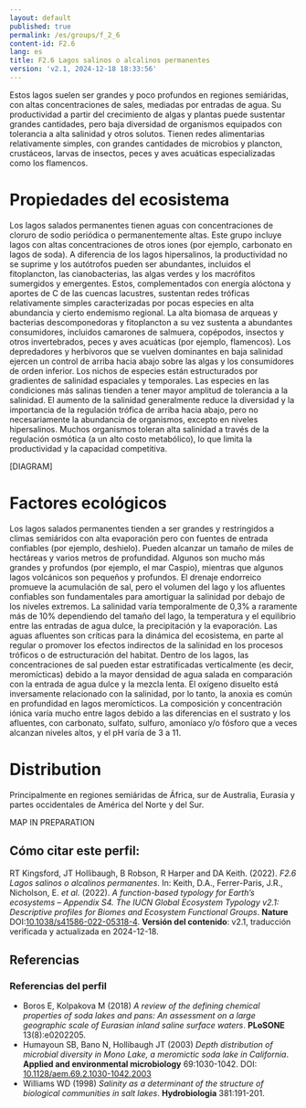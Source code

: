 ```yaml
---
layout: default
published: true
permalink: /es/groups/f_2_6
content-id: F2.6
lang: es
title: F2.6 Lagos salinos o alcalinos permanentes
version: 'v2.1, 2024-12-18 18:33:56'
---
```


Estos lagos suelen ser grandes y poco profundos en regiones semiáridas, con altas concentraciones de sales, mediadas por entradas de agua. Su productividad a partir del crecimiento de algas y plantas puede sustentar grandes cantidades, pero baja diversidad de organismos equipados con tolerancia a alta salinidad y otros solutos. Tienen redes alimentarias relativamente simples, con grandes cantidades de microbios y plancton, crustáceos, larvas de insectos, peces y aves acuáticas especializadas como los flamencos.

# Propiedades del ecosistema
 
Los lagos salados permanentes tienen aguas con concentraciones de cloruro de sodio periódica o permanentemente altas. Este grupo incluye lagos con altas concentraciones de otros iones (por ejemplo, carbonato en lagos de soda). A diferencia de los lagos hipersalinos, la productividad no se suprime y los autótrofos pueden ser abundantes, incluidos el fitoplancton, las cianobacterias, las algas verdes y los macrófitos sumergidos y emergentes. Estos, complementados con energía alóctona y aportes de C de las cuencas lacustres, sustentan redes tróficas relativamente simples caracterizadas por pocas especies en alta abundancia y cierto endemismo regional. La alta biomasa de arqueas y bacterias descomponedoras y fitoplancton a su vez sustenta a abundantes consumidores, incluidos camarones de salmuera, copépodos, insectos y otros invertebrados, peces y aves acuáticas (por ejemplo, flamencos). Los depredadores y herbívoros que se vuelven dominantes en baja salinidad ejercen un control de arriba hacia abajo sobre las algas y los consumidores de orden inferior. Los nichos de especies están estructurados por gradientes de salinidad espaciales y temporales. Las especies en las condiciones más salinas tienden a tener mayor amplitud de tolerancia a la salinidad. El aumento de la salinidad generalmente reduce la diversidad y la importancia de la regulación trófica de arriba hacia abajo, pero no necesariamente la abundancia de organismos, excepto en niveles hipersalinos. Muchos organismos toleran alta salinidad a través de la regulación osmótica (a un alto costo metabólico), lo que limita la productividad y la capacidad competitiva.

[DIAGRAM]

# Factores ecológicos
 
Los lagos salados permanentes tienden a ser grandes y restringidos a climas semiáridos con alta evaporación pero con fuentes de entrada confiables (por ejemplo, deshielo). Pueden alcanzar un tamaño de miles de hectáreas y varios metros de profundidad. Algunos son mucho más grandes y profundos (por ejemplo, el mar Caspio), mientras que algunos lagos volcánicos son pequeños y profundos. El drenaje endorreico promueve la acumulación de sal, pero el volumen del lago y los afluentes confiables son fundamentales para amortiguar la salinidad por debajo de los niveles extremos. La salinidad varía temporalmente de 0,3% a raramente más de 10% dependiendo del tamaño del lago, la temperatura y el equilibrio entre las entradas de agua dulce, la precipitación y la evaporación. Las aguas afluentes son críticas para la dinámica del ecosistema, en parte al regular o promover los efectos indirectos de la salinidad en los procesos tróficos o de estructuración del habitat. Dentro de los lagos, las concentraciones de sal pueden estar estratificadas verticalmente (es decir, meromícticas) debido a la mayor densidad de agua salada en comparación con la entrada de agua dulce y la mezcla lenta. El oxígeno disuelto está inversamente relacionado con la salinidad, por lo tanto, la anoxia es común en profundidad en lagos meromícticos. La composición y concentración iónica varía mucho entre lagos debido a las diferencias en el sustrato y los afluentes, con carbonato, sulfato, sulfuro, amoníaco y/o fósforo que a veces alcanzan niveles altos, y el pH varía de 3 a 11.
 
# Distribution
 
Principalmente en regiones semiáridas de África, sur de Australia, Eurasia y partes occidentales de América del Norte y del Sur.

MAP IN PREPARATION

## Cómo citar este perfil:

RT Kingsford, JT Hollibaugh, B Robson, R Harper and DA Keith. (2022). *F2.6 Lagos salinos o alcalinos permanentes*. In: Keith, D.A., Ferrer-Paris, J.R., Nicholson, E. *et al.* (2022). *A function-based typology for Earth’s ecosystems – Appendix S4. The IUCN Global Ecosystem Typology v2.1: Descriptive profiles for Biomes and Ecosystem Functional Groups*. **Nature** DOI:[10.1038/s41586-022-05318-4](https://doi.org/10.1038/s41586-022-05318-4).
**Versión del contenido**: v2.1, traducción verificada y actualizada en 2024-12-18.



## Referencias

### Referencias del perfil
* Boros E, Kolpakova M (2018) *A review of the defining chemical properties of soda lakes and pans: An assessment on a large geographic scale of Eurasian inland saline surface waters*. **PLoSONE** 13(8):e0202205.
* Humayoun SB, Bano N, Hollibaugh JT  (2003) *Depth distribution of microbial diversity in Mono Lake, a meromictic soda lake in California*. **Applied and environmental microbiology** 69:1030-1042. DOI: [10.1128/aem.69.2.1030-1042.2003](http://doi.org/10.1128/aem.69.2.1030-1042.2003)
* Williams WD  (1998) *Salinity as a determinant of the structure of biological communities in salt lakes*. **Hydrobiologia** 381:191-201.

